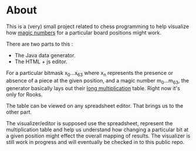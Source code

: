 
# About

This is a (very) small project related to chess programming to help visualize how [magic numbers](https://www.chessprogramming.org/Magic_Bitboards) for a particular board positions might work.

There are two parts to this :
* The Java data generator.
* The HTML + js editor.

For a particular bitmask x<sub>0</sub>...x<sub>63</sub> where x<sub>n</sub> represents the presence or absence of a piece at the given position, and a magic number m<sub>0</sub>...m<sub>63</sub>, the generator basically lays out their [long multiplication](https://en.wikipedia.org/wiki/Multiplication_algorithm#Long_multiplication) table. Right now it's only for Rooks.

The table can be viewed on any spreadsheet editor. That brings us to the other part. 

The visualizer/editor is supposed use the spreadsheet, represent the multiplication table and help us understand how changing a particular bit at a given position might effect the overall mapping of results. The visualizer is still work in progress and will eventually be checked in to this public repo.
